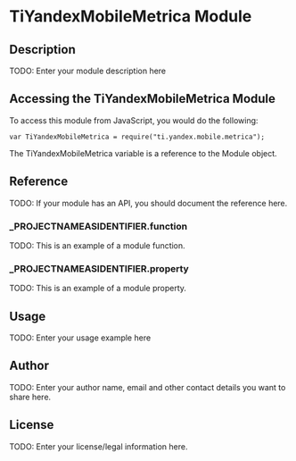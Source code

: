 # TiYandexMobileMetrica Module

## Description

TODO: Enter your module description here

## Accessing the TiYandexMobileMetrica Module

To access this module from JavaScript, you would do the following:

	var TiYandexMobileMetrica = require("ti.yandex.mobile.metrica");

The TiYandexMobileMetrica variable is a reference to the Module object.	

## Reference

TODO: If your module has an API, you should document
the reference here.

### ___PROJECTNAMEASIDENTIFIER__.function

TODO: This is an example of a module function.

### ___PROJECTNAMEASIDENTIFIER__.property

TODO: This is an example of a module property.

## Usage

TODO: Enter your usage example here

## Author

TODO: Enter your author name, email and other contact
details you want to share here. 

## License

TODO: Enter your license/legal information here.
